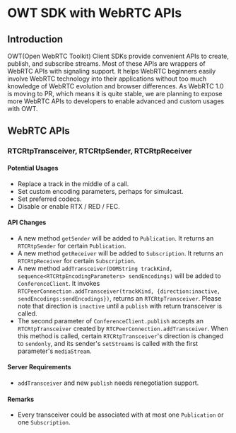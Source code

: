 # OWT SDK with WebRTC APIs
## Introduction
OWT(Open WebRTC Toolkit) Client SDKs provide convenient APIs to create, publish, and subscribe streams. Most of these APIs are wrappers of WebRTC APIs with signaling support. It helps WebRTC beginners easily involve WebRTC technology into their applications without too much knowledge of WebRTC evolution and browser differences. As WebRTC 1.0 is moving to PR, which means it is quite stable, we are planning to expose more WebRTC APIs to developers to enable advanced and custom usages with OWT.
## WebRTC APIs
### RTCRtpTransceiver, RTCRtpSender, RTCRtpReceiver
#### Potential Usages
- Replace a track in the middle of a call.
- Set custom encoding parameters, perhaps for simulcast.
- Set preferred codecs.
- Disable or enable RTX / RED / FEC.
#### API Changes
- A new method `getSender` will be added to `Publication`. It returns an `RTCRtpSender` for certain `Publication`.
- A new method `getReceiver` will be added to `Subscription`. It returns an `RTCRtpReceiver` for certain `Subscription`.
- A new method `addTransceiver(DOMString trackKind, sequence<RTCRtpEncodingParameters> sendEncodings)` will be added to `ConferenceClient`. It invokes `RTCPeerConnection.addTransceiver(trackKind, {direction:inactive, sendEncodings:sendEncodings})`, returns an `RTCRtpTransceiver`. Please note that direction is `inactive` until a `publish` with return transceiver is called.
- The second parameter of `ConferenceClient.publish` accepts an `RTCRtpTransceiver` created by `RTCPeerConnection.addTransceiver`. When this method is called, certain `RTCRtpTransceiver`'s direction is changed to `sendonly`, and its sender's `setStreams` is called with the first parameter's `mediaStream`.
#### Server Requirements
- `addTransceiver` and new `publish` needs renegotiation support.
#### Remarks
- Every transceiver could be associated with at most one `Publication` or one `Subscription`.